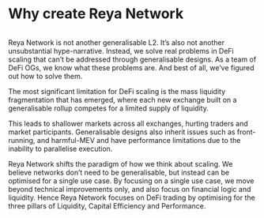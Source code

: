 # Why create Reya Network

<figure><img src="https://lh7-us.googleusercontent.com/TfnBqTlradc254NB4FGiJMzSAc7oZzb9vlONKf-1WI4FoA_Buc_oC1ZjCsMMvRE2Z94uLGs4vQJQPxfjiGhfjM-FGNzuWQTYG2eSS-Szs_5D8z541HFzDijdCIOMGoi4FReKZyD0frpewyqBQrsRHeQ" alt=""><figcaption></figcaption></figure>

Reya Network is not another generalisable L2. It’s also not another unsubstantial hype-narrative. Instead, we solve real problems in DeFi scaling that can’t be addressed through generalisable designs. As a team of DeFi OGs, we know what these problems are. And best of all, we’ve figured out how to solve them.

The most significant limitation for DeFi scaling is the mass liquidity fragmentation that has emerged, where each new exchange built on a generalisable rollup competes for a limited supply of liquidity.

This leads to shallower markets across all exchanges, hurting traders and market participants. Generalisable designs also inherit issues such as front-running, and harmful-MEV and have performance limitations due to the inability to parallelise execution.

Reya Network shifts the paradigm of how we think about scaling. We believe networks don’t need to be generalisable, but instead can be optimised for a single use case. By focusing on a single use case, we move beyond technical improvements only, and also focus on financial logic and liquidity. Hence Reya Network focuses on DeFi trading by optimising for the three pillars of Liquidity, Capital Efficiency and Performance.
